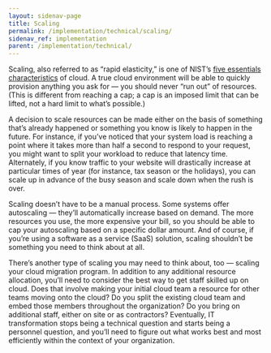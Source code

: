 ```yaml
---
layout: sidenav-page
title: Scaling
permalink: /implementation/technical/scaling/
sidenav_ref: implementation
parent: /implementation/technical/
---
```



Scaling, also referred to as “rapid elasticity,” is one of NIST’s [five essentials characteristics](/why-cloud/basics/) of cloud. A true cloud environment will be able to quickly provision anything you ask for — you should never “run out” of resources. (This is different from reaching a cap; a cap is an imposed limit that can be lifted, not a hard limit to what’s possible.) 

A decision to scale resources can be made either on the basis of something that’s already happened or something you know is likely to happen in the future. For instance, if you’ve noticed that your system load is reaching a point where it takes more than half a second to respond to your request, you might want to split your workload to reduce that latency time. Alternately, if you know traffic to your website will drastically increase at particular times of year (for instance, tax season or the holidays), you can scale up in advance of the busy season and scale down when the rush is over.

Scaling doesn’t have to be a manual process. Some systems offer autoscaling — they’ll automatically increase based on demand. The more resources you use, the more expensive your bill, so you should be able to cap your autoscaling based on a specific dollar amount. And of course, if you’re using a software as a service (SaaS) solution, scaling shouldn’t be something you need to think about at all. 

There’s another type of scaling you may need to think about, too — scaling your cloud migration program. In addition to any additional resource allocation, you’ll need to consider the best way to get staff skilled up on cloud. Does that involve making your initial cloud team a resource for other teams moving onto the cloud? Do you split the existing cloud team and embed those members throughout the organization? Do you bring on additional staff, either on site or as contractors? Eventually, IT transformation stops being a technical question and starts being a personnel question, and you’ll need to figure out what works best and most efficiently within the context of your organization.
